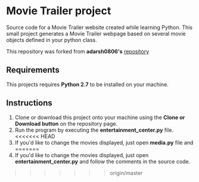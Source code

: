 # Movie Trailer project
Source code for a Movie Trailer website created while learning Python. This small project generates a Movie Trailer webpage based on several movie objects defined in your python class.

This repository was forked from **adarsh0806's** [repository](https://github.com/adarsh0806/ud036_StarterCode)

## Requirements
This projects requires **Python 2.7** to be installed on your machine. 

## Instructions
1. Clone or download this project onto your machine using the **Clone or Download button** on the repository page.
2. Run the program by executing the **entertainment_center.py** file.
<<<<<<< HEAD
3. If you'd like to change the movies displayed, just open **media.py** file and 
=======
3. If you'd like to change the movies displayed, just open **entertainment_center.py** and follow the comments in the source code.
>>>>>>> origin/master
